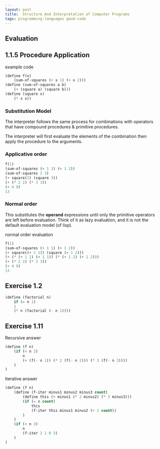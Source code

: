 ```yaml
---
layout: post
title:  Structure And Interpretation of Computer Programs
tags: programming-languages good-code
---
```


## Evaluation

## 1.1.5 Procedure Application
example code
```lisp
(define f(x)
	(sum-of-squares (+ x 1) (+ x 2)))
(define (sum-of-squares a b)
	(+ (square a) (square b)))
(define (square x)
	(* x x))
```
### Substitution Model
The interpreter follows the same process for combinations with operators that have compound procedures & primitive procedures.

The interpreter will first evaluate the elements of the combination then apply the procedure to the arguments.


### Applicative order


```lisp
f(1)
(sum-of-squares (+ 1 1) (+ 1 2))
(sum-of-squares 2 3)
(+ square(2) (square 3))
(+ (* 2 2) (* 3 3))
(+ 4 9)
13
```

### Normal order
This substitutes the **operand** expressions until only the primitive operators are left before evaluation.
Think of it as lazy evaluation, and it is not the default evaluation model (of lisp).

normal order evaluation
```lisp
f(1)
(sum-of-squares (+ 1 1) (+ 1 2))
(+ square((+ 1 1)) (square (+ 1 2)))
(+ (* (+ 1 1) (+ 1 1)) (* (+ 1 2) (+ 1 2)))
(+ (* 2 2) (* 3 3))
(+ 4 9)
13
```






## Exercise 1.2
```lisp
(define (factorial n)
    if (= n 1)
    1
    (* n (factorial (- n 1))))


```


## Exercise 1.11
Recursive answer
```lisp
(define (f n)
	(if (< n 3)
    	n
    	(+ (f(- n 1)) (* 2 (f(- n 2))) (* 3 (f(- n 3))))
	)
)
```
Iterative answer
```lisp
(define (f n)
	(define (f-iter minus1 minus2 minus3 count)
        (define this (+ minus1 (* 2 minus2) (* 3 minus3)))
		(if (= n count)
			this
			(f-iter this minus1 minus2 (+ 1 count))
		)
	)
	(if (< n 3)
		n
		(f-iter 2 1 0 3)
	)
)
```
